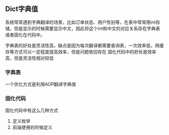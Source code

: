 ## Dict字典值

系统常常遇到字典翻译的场景，比如订单状态、用户性别等，在表中常常用int存储，但是显示的时候需要显示中文，因此将这个int和中文的对应关系存在字典表或者固化在代码中。

字典表的好处是灵活性高，缺点是因为每次翻译都需要查询表，一次效率低，用缓存等方式可以一定程度提高效率，但是问题依旧存在
固化代码中的好处是效率高，但是灵活性相对较低

### 字典表
一个优化方式是利用AOP翻译字典值

### 固化代码
固化代码中有这么几种方式
1. 定义枚举
2. 前端使用的时候定义